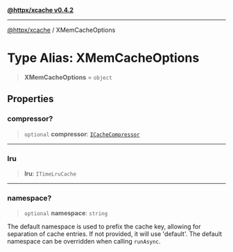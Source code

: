 [**@httpx/xcache v0.4.2**](../README.md)

***

[@httpx/xcache](../README.md) / XMemCacheOptions

# Type Alias: XMemCacheOptions

> **XMemCacheOptions** = `object`

## Properties

### compressor?

> `optional` **compressor**: [`ICacheCompressor`](../interfaces/ICacheCompressor.md)

***

### lru

> **lru**: `ITimeLruCache`

***

### namespace?

> `optional` **namespace**: `string`

The default namespace is used to prefix the cache key,
allowing for separation of cache entries. If not provided,
it will use 'default'. The default namespace can be overridden
when calling `runAsync`.
